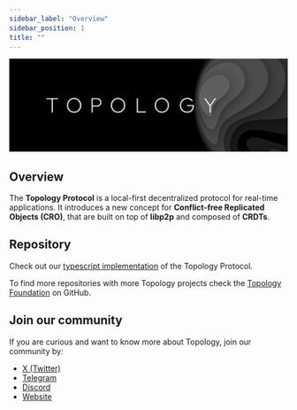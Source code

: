 ```yaml
---
sidebar_label: "Overview"
sidebar_position: 1
title: ""
---
```


<div align="center">

![alt text](../static/img/banner.jpeg)

</div>

## Overview

The **Topology Protocol** is a local-first decentralized protocol for real-time applications. It introduces a new concept for **Conflict-free Replicated Objects (CRO)**, that are built on top of **libp2p** and composed of **CRDTs**.

## Repository

Check out our [typescript implementation](https://github.com/topology-foundation/ts-topology) of the Topology Protocol.

To find more repositories with more Topology projects check the [Topology Foundation](https://github.com/topology-foundation) on GitHub.

## Join our community

If you are curious and want to know more about Topology, join our community by:

- [X (Twitter)](https://x.com/topology_gg)
- [Telegram](https://t.me/topologyfrens)
- [Discord](https://discord.gg/GUDGzBP5mn)
- [Website](https://topology.gg/)
